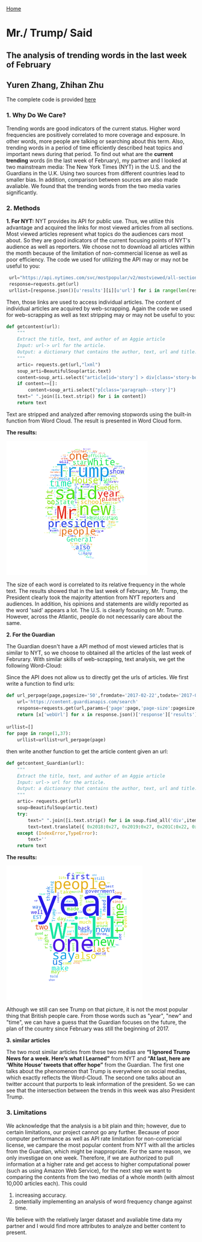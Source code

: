 <a href="/Zhihan-Gary-Zhu">Home</a>

# Mr./ Trump/ Said 
## The analysis of trending words in the last week of February
##  Yuren Zhang, Zhihan Zhu 
The complete code is provided <a href="https://github.com/littlegaga/STA141B/blob/master/finalproject.ipynb">here</a>
### 1. Why Do We Care?
Trending words are good indicators of the current status. Higher word frequencies are positively correlated to more coverage and exposure. In other words, more people are talking or searching about this term. Also, trending words in a period of time efficiently described heat topics and important news during that period. 
To find out what are the **current trending**  words (in the last week of February), my partner and I looked at two mainstream media: The New York Times (NYT) in the U.S. and the Guardians in the U.K. Using two sources from different countries lead to smaller bias. In addition, comparison between sources are also made avaliable. We found that the trending words from the two media varies significantly.
### 2.  Methods 
__1. For NYT:__
 NYT provides its API for public use. Thus, we utilize this advantage and acquired the links for most viewed articles from all sections. Most viewed articles represent what topics do the audiences cars most about. So they are good indicators of the current focusing points of NYT's audience as well as reporters. We choose not to download all articles within the month because of the limitation of non-commercial license as well as poor efficiency. 
The code we used for utilizing the API may or may not be useful to you:
```python
 url="https://api.nytimes.com/svc/mostpopular/v2/mostviewed/all-sections/30/?api-key=YourKey"
 response=requests.get(url)
 urllist=[response.json()[u'results'][i][u'url'] for i in range(len(response.json()[u'results']))]
```
Then, those links are used to access individual articles. The content of individual articles are acquired by web-scrapping. 
Again the code we used for web-scrapping as well as text stripping may or may not be useful to you:
```python
def getcontent(url):
    """
    Extract the title, text, and author of an Aggie article
    Input: url-> url for the article. 
    Output: a dictionary that contains the author, text, url and title.       
    """
    artic= requests.get(url,"lxml")
    soup_arti=BeautifulSoup(artic.text)
    content=soup_arti.select("article[id='story'] > div[class='story-body-supplemental'] > div > p ")
    if content==[]:
        content=soup_arti.select("p[class='paragraph--story']")
    text=" ".join([i.text.strip() for i in content])
    return text
```
Text are stripped and analyzed after removing stopwords using the built-in function from Word Cloud. The result is presented in Word Cloud form.

__The results:__

<img src="https://github.com/zyrr95/Final-Project-Sta-141B/blob/master/nyt.png?raw=true">

The size of each word is correlated to its relative frequency in the whole text. The results showed that in the last week of February, Mr. Trump, the President clearly took the majority attention from NYT reporters and audiences. In addition, his opinions and statements are wildly reported as the word 'said' appears a lot.
The U.S. is clearly focusing on Mr. Trump. However, across the Atlantic, people do not necessarily care about the same.


__2. For the Guardian__

The Guardian doesn't have a API method of most viewed articles that is similar to NYT, so we choose to obtained all the articles of the last week of Februrary. With similar skills of web-scrapping, text analysis, we get the following Word-Cloud:

Since the API does not allow us to directly get the urls of articles. We first write a function to find urls:
```python
def url_perpage(page,pagesize='50',fromdate='2017-02-22',todate='2017-02-28',form='json',order='oldest',key='YourKey'):
    url='https://content.guardianapis.com/search'
    response=requests.get(url,params={'page':page,'page-size':pagesize,'from-date':fromdate,'to-date':todate,'format':form,'order-by':order,'api-key':key})
    return [x['webUrl'] for x in response.json()['response']['results']]

urllist=[]
for page in range(1,37):
    urllist=urllist+url_perpage(page)
```

then write another function to get the article content given an url:
```python
def getcontent_Guardian(url):
    """
    Extract the title, text, and author of an Aggie article
    Input: url-> url for the article. 
    Output: a dictionary that contains the author, text, url and title.       
    """
    artic= requests.get(url)
    soup=BeautifulSoup(artic.text)
    try:
        text=" ".join([i.text.strip() for i in soup.find_all('div',itemprop='articleBody')[0].find_all('p')])
        text=text.translate({ 0x2018:0x27, 0x2019:0x27, 0x201C:0x22, 0x201D:0x22, 0x2026:0x20 })
    except (IndexError,TypeError):
        text=''
    return text
```

__The results:__

<img src="https://github.com/zyrr95/Final-Project-Sta-141B/blob/master/guardian.png?raw=true">

Although we still can see Trump on that picture, it is not the most popular thing that British people care. From those words such as "year", "new" and "time", we can have a guess that the Guardian focuses on the future, the plan of the country since February was still the beginning of 2017.



__3. similar articles__

The two most similar articles from these two medias are __“I Ignored Trump News for a week. Here’s what I Learned”__ from NYT and __“At last, here are ‘White House’ tweets that offer hope”__ from the Guardian. The first one talks about the phenomenon that Trump is everywhere on social medias, which exactly reflects the Word-Cloud. The second one talks about an twitter account that purports to leak information of the president. So we can see that the intersection between the trends in this week was also President Trump.

### 3. Limitations

We acknowledge that the analysis is a bit plain and thin; however, due to certain limitations, our project cannot go any further. Because of poor computer performance as well as API rate limitation for non-comericial license, we campare the most popular content from NYT with all the articles from the Guardian, which might be inappropriate. For the same reason, we only investigae on one week.
Therefore, if we are authorized to pull information at a higher rate and get access to higher computational power (such as using Amazon Web Service), for the next step we want to comparing the contents from the two medias of a whole month (with almost 10,000 articles each). 
This could 
<ol>
<li>increasing accuracy.</li>
<li>potentially implementing an analysis of word frequency change against time.</li>
</ol>
We believe with the relatively larger dataset and avaliable time data my partner and I would find more attributes to analyze and better content to present. 
